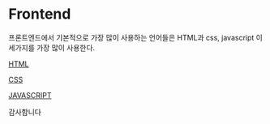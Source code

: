 # Frontend

프론트엔드에서 기본적으로 가장 많이 사용하는 언어들은 HTML과 css, javascript 이 세가지를 가장 많이 사용한다.

[HTML](https://www.notion.so/HTML-aaea5d5123a0404db32c2680855fd206)

[CSS](https://www.notion.so/CSS-08eddc699b0d4bd091fdc92c6924d862)

[JAVASCRIPT](https://www.notion.so/JAVASCRIPT-609d001d3eb84a9c874c7b50cef844f8)

감사합니다